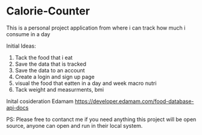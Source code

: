 # Calorie-Counter

This is a personal project application from where i can track how much i consume in a day

Initial Ideas:

1. Tack the food that i eat
2. Save the data that is tracked
3. Save the data to an account
4. Create a login and sign up page
5. visual the food that eatten in a day and week macro nutri
6. Tack weight and measurments, bmi


Inital cosideration Edamam https://developer.edamam.com/food-database-api-docs

PS: Please free to contanct me if you need anything this project will be open source, anyone can open and run in their local system.